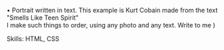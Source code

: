 • Portrait written in text. This example is Kurt Cobain made from the text "Smells Like Teen Spirit"
<br> 
I make such things to order, using any photo and any text. Write to me )
<p>
Skills: HTML, CSS
</p>
